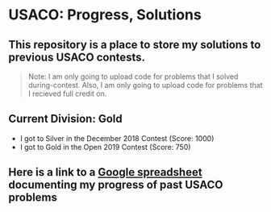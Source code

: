 # USACO: Progress, Solutions
## This repository is a place to store my solutions to previous USACO contests.
> Note: I am only going to upload code for problems that I solved during-contest.
> Also, I am only going to upload code for problems that I recieved full credit on.
## Current Division: Gold
* I got to Silver in the December 2018 Contest (Score: 1000)
* I got to Gold in the Open 2019 Contest (Score: 750)
## Here is a link to a [Google spreadsheet](https://docs.google.com/spreadsheets/d/1KJuUnkkVRSSfkwW7J1DDS2Yjn3WQPRkUZ7cPC6cgX2c/edit#gid=0) documenting my progress of past USACO problems
